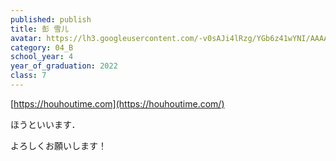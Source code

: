 ```yaml
---
published: publish
title: 彭 雪儿
avatar: https://lh3.googleusercontent.com/-v0sAJi4lRzg/YGb6z41wYNI/AAAAAAAAUwA/Kt55C1sUeXMXv8oor7q6KlA8M_5ymuQjQCE0YBhgLKroEAL1Ocqz3J0DipIWvs9j0SFrgtjPUgaRSmIxavDoY_uV8OrYhkMVn-ZSb5UNsYfLgIH3400FOa7UI_83QuTAv8sQB2IYUJ4Z--cp1x4ETSmBh2IBxVMkpoKLC07Bgnxf1UEThaM2b47dSflJ2k5KiruSw--4qvz6PE6Kg11GhOvBLYZognZTPMRiJXcpZfI3qnqkVWGJ25ueSfwP23AFKwvNDy86Zwv41cT3HhYluTkrCPM0ZYTGBwKp7n2HC9NNlCfeHFKd9kyCqa7Foke4dJGOEfosrXoZZFUsILw6sUlwFum0AKp5OoXRK7XOVk3ttV98ey4wVUgG4LHi4uyO0JY20YqwypoxIxxAl7eZ4xgPYipBmvt80kQqxaXi5ddgWdInKse6YzSncqf3y3SUN1sKGMQTTKjFVRoqLhmoR8-RXyB5AgBcyjmkheZijohafvDLC8UOoZMoMRv0qELpejeXSNFCDEvwHKp11wwuA3j-uMCXTh9d8yvM5rdKxAFau3HqNIqzQWqzssnzSgFLR5XJ13nZl8zPsb9F5xUxBMt-QuwCNy1QLN8j2TZxEDs61o9s0YrjNVPpN9t5Bbko4cEi77tgQh7ECIO9rgo0fd4CPFTRaxR6XP5K7WUdXY0RekTQKgji2KMCQBlPV5LaD-6U_fCXyY6wEcZT0OkrkWT8HEiT922gVxQ5QygQIZ_3a3PlkY74AWpMN_7h2ShxkQlb_Dc29CrtU6KVsnhP9JqR2MOxRtpZECVVqMKb4m4MG/iOS%2B%25E3%2581%25AE%25E7%2594%25BB%25E5%2583%258F.jpg
category: 04_B
school_year: 4
year_of_graduation: 2022
class: 7
---
```

[](https://houhoutime.com)[https://houhoutime.com](https://houhoutime.com/)

ほうといいます．

よろしくお願いします！